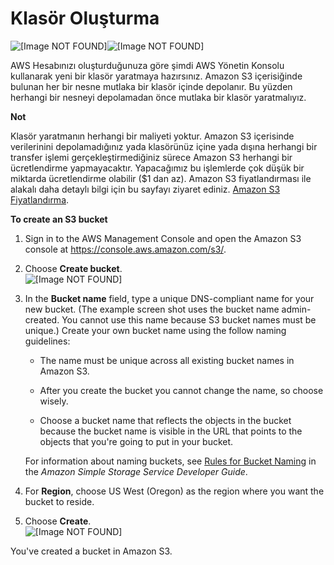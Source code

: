 # Klasör Oluşturma<a name="CreatingABucket"></a>



![\[Image NOT FOUND\]](http://docs.aws.amazon.com/AmazonS3/latest/gsg/)![\[Image NOT FOUND\]](http://docs.aws.amazon.com/AmazonS3/latest/gsg/)

AWS Hesabınızı oluşturduğunuza göre şimdi AWS Yönetin Konsolu kullanarak yeni bir klasör yaratmaya hazırsınız. Amazon S3 içerisiğinde bulunan her bir nesne mutlaka bir klasör içinde depolanır. Bu yüzden herhangi bir nesneyi depolamadan önce mutlaka bir klasör yaratmalıyız.

**Not**  

Klasör yaratmanın herhangi bir maliyeti yoktur. Amazon S3 içerisinde verilerinini depolamadığınız yada klasörünüz içine yada dışına herhangi bir transfer işlemi gerçekleştirmediğiniz sürece Amazon S3 herhangi bir ücretlendirme yapmayacaktır. Yapacağımız bu işlemlerde çok düşük bir miktarda ücretlendirme olabilir \($1 dan az\)\. Amazon S3 fiyatlandırması ile alakalı daha detaylı bilgi için bu sayfayı ziyaret ediniz.  [Amazon S3 Fiyatlandırma](https://aws.amazon.com/s3/pricing/)\.

**To create an S3 bucket**

1. Sign in to the AWS Management Console and open the Amazon S3 console at [https://console\.aws\.amazon\.com/s3/](https://console.aws.amazon.com/s3/)\.

1. Choose **Create bucket**\.  
![\[Image NOT FOUND\]](http://docs.aws.amazon.com/AmazonS3/latest/gsg/images/create-bucket.png)

1. In the **Bucket name** field, type a unique DNS\-compliant name for your new bucket\. \(The example screen shot uses the bucket name admin\-created\. You cannot use this name because S3 bucket names must be unique\.\) Create your own bucket name using the follow naming guidelines: 

   + The name must be unique across all existing bucket names in Amazon S3\. 

   + After you create the bucket you cannot change the name, so choose wisely\. 

   + Choose a bucket name that reflects the objects in the bucket because the bucket name is visible in the URL that points to the objects that you're going to put in your bucket\.

   For information about naming buckets, see [ Rules for Bucket Naming](http://docs.aws.amazon.com/AmazonS3/latest/dev//BucketRestrictions.html#bucketnamingrules) in the *Amazon Simple Storage Service Developer Guide*\. 

1. For **Region**, choose US West \(Oregon\) as the region where you want the bucket to reside\.  

1. Choose **Create**\.  
![\[Image NOT FOUND\]](http://docs.aws.amazon.com/AmazonS3/latest/gsg/images/gsg-create-bucket-name-region.png)

You've created a bucket in Amazon S3\. 

